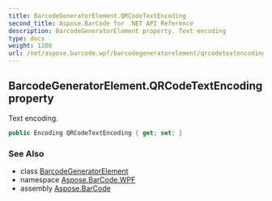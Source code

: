 ```yaml
---
title: BarcodeGeneratorElement.QRCodeTextEncoding
second_title: Aspose.BarCode for .NET API Reference
description: BarcodeGeneratorElement property. Text encoding
type: docs
weight: 1200
url: /net/aspose.barcode.wpf/barcodegeneratorelement/qrcodetextencoding/
---
```

## BarcodeGeneratorElement.QRCodeTextEncoding property

Text encoding.

```csharp
public Encoding QRCodeTextEncoding { get; set; }
```

### See Also

* class [BarcodeGeneratorElement](../)
* namespace [Aspose.BarCode.WPF](../../barcodegeneratorelement/)
* assembly [Aspose.BarCode](../../../)



